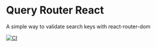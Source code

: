 # Query Router React
A simple way to validate search keys with react-router-dom

[![CI](https://github.com/wellitongervickas/query-router-react/actions/workflows/main.yml/badge.svg?branch=main)](https://github.com/wellitongervickas/query-router-react/actions/workflows/main.yml)
